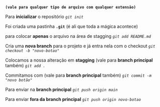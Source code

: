 __`(vale para qualquer tipo de arquivo com qualquer extensão)`__

Para __inicializar__ o repositório
_`git init`_

Foi criada uma pastinha __`.git`__ (é ali que toda a mágica acontece)

 
para colocar __apenas__ o arquivo na área de stagging
_`git add README.md`_


Cria uma __nova branch__ para o projeto e já entra nela com o checkout
_`git checkout -b "novo-botao"`_


Colocamos a nossa alteração em __stagging__ (vale para __branch principal__ também)
_`git add .`_


Commitamos com (vale para __branch principal__ também)
_`git commit -m "novo botão"`_


Para enviar na __branch principal__
_`git push origin main`_


Para enviar __fora da branch principal__ 
_`git push origin novo-botao`_ 
